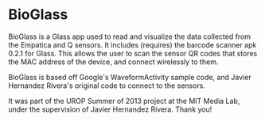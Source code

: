 # BioGlass

BioGlass is a Glass app used to read and visualize the data collected from the Empatica and Q sensors. It includes (requires) the barcode scanner apk 0.2.1 for Glass. This allows the user to scan the sensor QR codes that stores the MAC address of the device, and connect wirelessly to them.

BioGlass is based off Google's WaveformActivity sample code, and Javier Hernandez Rivera's original code to connect to the sensors. 

It was part of the UROP Summer of 2013 project at the MIT Media Lab, under the supervision of Javier Hernandez Rivera. Thank you!

